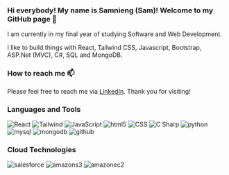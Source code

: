 ### Hi everybody! My name is Samnieng (Sam)! Welcome to my GitHub page 👋

I am currently in my final year of studying Software and Web Development.

I like to build things with React, Tailwind CSS, Javascript, Bootstrap, ASP.Net (MVC), C#, SQL and MongoDB.

### How to reach me 📫

Please feel free to reach me via <a href="https://www.linkedin.com/in/samnieng/">LinkedIn</a>. Thank you for visiting! 

### Languages and Tools
<p>
<img alt="React" src="https://img.shields.io/badge/React-61DAFB?logo=react&logoColor=white&style=for-the-badge" />
<img alt="Tailwind" src="https://img.shields.io/badge/Tailwindcss-06B6D4?logo=tailwindcss&logoColor=white&style=for-the-badge" />
<img alt="JavaScript" src="https://img.shields.io/badge/JavaScript-F7DF1E?logo=javascript&logoColor=white&style=for-the-badge" />
<img alt="html5" src="https://img.shields.io/badge/html-E34F26?logo=html5&logoColor=white&style=for-the-badge" />
<img alt="CSS" src="https://img.shields.io/badge/css-1572B6?logo=css3&logoColor=white&style=for-the-badge" />
<img alt="C Sharp" src="https://img.shields.io/badge/C%23-512BD4?logo=csharp&logoColor=white&style=for-the-badge" />
<img alt="python" src="https://img.shields.io/badge/python-3776AB?logo=python&logoColor=white&style=for-the-badge" />
<img alt="mysql" src="https://img.shields.io/badge/mysql-4479A1?logo=mysql&logoColor=white&style=for-the-badge" />
<img alt="mongodb" src="https://img.shields.io/badge/mongodb-47A248?logo=mongodb&logoColor=white&style=for-the-badge" />
<img alt="github" src="https://img.shields.io/badge/github-181717?logo=github&logoColor=white&style=for-the-badge" />
</p>

### Cloud Technologies

<p>
<img alt="salesforce" src="https://img.shields.io/badge/salesforce-00A1E0?logo=salesforce&logoColor=white&style=for-the-badge" />
<img alt="amazons3" src="https://img.shields.io/badge/amazons3-569A31?logo=amazons3&logoColor=white&style=for-the-badge" />
<img alt="amazonec2" src="https://img.shields.io/badge/amazonec2-FF9900?logo=amazonec2&logoColor=white&style=for-the-badge" />
</p>
